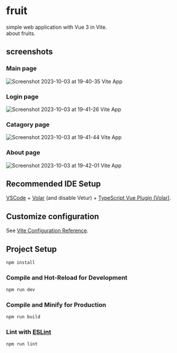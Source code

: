 # fruit

simple web application with Vue 3 in Vite.  
about fruits.
## screenshots

### Main page
![Screenshot 2023-10-03 at 19-40-35 Vite App](https://github.com/guipelder/vue_fruitter/assets/79325164/eab1907b-ca69-4cb3-8bd0-f78a8cec5adc)

### Login page
![Screenshot 2023-10-03 at 19-41-26 Vite App](https://github.com/guipelder/vue_fruitter/assets/79325164/0834ff71-8d43-4c89-b671-0acc9f8ccfb4)

### Catagory page
![Screenshot 2023-10-03 at 19-41-44 Vite App](https://github.com/guipelder/vue_fruitter/assets/79325164/d2c1869b-82b4-4780-b3e3-73fc1fa4d636)

### About page
![Screenshot 2023-10-03 at 19-42-01 Vite App](https://github.com/guipelder/vue_fruitter/assets/79325164/a5ff52f8-61a5-4bf4-9519-2ccfdeaa409b)


## Recommended IDE Setup

[VSCode](https://code.visualstudio.com/) + [Volar](https://marketplace.visualstudio.com/items?itemName=Vue.volar) (and disable Vetur) + [TypeScript Vue Plugin (Volar)](https://marketplace.visualstudio.com/items?itemName=Vue.vscode-typescript-vue-plugin).

## Customize configuration

See [Vite Configuration Reference](https://vitejs.dev/config/).

## Project Setup

```sh
npm install
```

### Compile and Hot-Reload for Development

```sh
npm run dev
```

### Compile and Minify for Production

```sh
npm run build
```

### Lint with [ESLint](https://eslint.org/)

```sh
npm run lint
```

